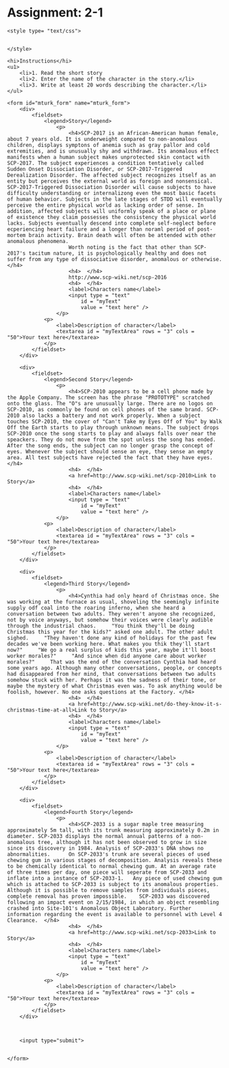 # Assignment: 2-1

<!DOCTYPE html>
<html>

<head>
	<title>Assignment 2</title>
	<meta charset="utf-8">

	<style type= "text/css">


	</style>

</head>

<body>

	<hi>Instructions</hi>
	<u1>
		<li>1. Read the short story
		<li>2. Enter the name of the character in the story.</li>
		<li>3. Write at least 20 words describing the character.</li>
	</ul>
	
	<form id="mturk_form" name="mturk_form">
		<div>
			<fieldset>
				<legend>Story</legend>
					<p>
						<h4>SCP-2017 is an African-American human female, about 7 years old. It is underweight compared to non-anomalous children, displays symptons of anemia such as gray pallor and cold extremities, and is unusually shy and withdrawn. Its anomalous effect manifests when a human subject makes unprotected skin contact with SCP-2017. The subject experiences a condition tentatively called Sudden Onset Dissociation Disorder, or SCP-2017-Triggered Derealization Disorder. The affected subject recognizes itself as an entity but perceives the external world as foreign and nonsensical. SCP-2017-Triggered Dissociation Disorder will cause subjects to have difficulty understanding or internalizong even the most basic facets of human behavior. Subjects in the late stages of STDD will eventually perceive the entire physical world as lacking order of sense. In addition, affected subjects will uniformly speak of a place or plane of existence they claim possesses the consistency the physical world lacks. Subjects eventually descend into complete self-neglect before ecperiencing heart failure and a longer than noraml period of post-mortem brain activity. Brain death will often be attended with other anomalous phenomena.
						Worth noting is the fact that other than SCP-2017's tacitum nature, it is psychologically healthy and does not suffer from any type of dissociative disorder, anomalous or otherwise.</h4>
						<h4>  </h4>
						http://www.scp-wiki.net/scp-2016
						<h4>  </h4>
						<label>Characters name</label>
						<input type = "text"
							id = "myText"
							value = "text here" />
					</p>	
				<p>
					<label>Description of character</label>
					<textarea id = "myTextArea" rows = "3" cols = "50">Your text here</textarea>
				</p>
			</fieldset>
		</div>

		<div>
			<fieldset>
				<legend>Second Story</legend>
					<p>
						<h4>SCP-2010 appears to be a cell phone made by the Apple Company. The screen has the phrase "PROTOTYPE" scratched onto the glass. The "O"s are unusually large. There are no logos on SCP-2010, as commonly be found on cell phones of the same brand. SCP-2010 also lacks a battery and not work properly. When a subject touches SCP-2010, the cover of "Can't Take my Eyes Off of You" by Walk Off the Earth starts to play through unknown means. The subject drops SCP-2010 once the song starts to play and always falls over near the speackers. They do not move from the spot unless the song has ended. After the song ends, the subject can no longer grasp the concept of eyes. Whenever the subject should sense an eye, they sense an empty area. All test subjects have rejected the fact that they have eyes. </h4>
						<h4>  </h4>
						<a href=http://www.scp-wiki.net/scp-2010>Link to Story</a>
						<h4>  </h4>
						<label>Characters name</label>
						<input type = "text"
							id = "myText"
							value = "text here" />
					</p>	
				<p>
					<label>Description of character</label>
					<textarea id = "myTextArea" rows = "3" cols = "50">Your text here</textarea>
				</p>
			</fieldset>
		</div>

		<div>
			<fieldset>
				<legend>Third Story</legend>
					<p>
						<h4>Cynthia had only heard of Christmas once. She was working at the furnace as usual, shoveling the seemingly infinite supply odf coal into the roaring inferno, when she heard a conversation between two adults. They weren't anyone she recognized, not by voice anyways, but somehow their voices were clearly audible through the industrial chaos.     "You think they'll be doing Christmas this year for the kids?" asked one adult. The other adult sighed.     "They haven't done any kind of holidays for the past few decades we've been working here. What makes you thik they'll start now?"     "We go a real surplus of kids this year, maybe it'll boost worker morales?"     "And since when did anyone care about worker morales?"     That was the end of the conversation Cynthia had heard some years ago. Although many other conversations, people, or concepts had disappeared from her mind, that conversations between two adults somehow stuck with her. Perhaps it was the sadness of their tone, or maybe the mystery of what Christmas even was. To ask anything would be foolish, however. No one asks questions at the Factory. </h4>
						<h4>  </h4>
						<a href=http://www.scp-wiki.net/do-they-know-it-s-christmas-time-at-all>Link to Story</a>
						<h4>  </h4>
						<label>Characters name</label>
						<input type = "text"
							id = "myText"
							value = "text here" />
					</p>	
				<p>
					<label>Description of character</label>
					<textarea id = "myTextArea" rows = "3" cols = "50">Your text here</textarea>
				</p>
			</fieldset>
		</div>

		<div>
			<fieldset>
				<legend>Fourth Story</legend>
					<p>
						<h4>SCP-2033 is a sugar maple tree measuring approximately 5m tall, with its trunk measuring approximately 0.2m in diameter. SCP-2033 displays the normal annual patterns of a non-anomalous tree, although it has not been observed to grow in size since its discovery in 1984. Analysis of SCP-2033's DNA shows no abnormalities.      On SCP-2033's trunk are several pieces of used chewing gum in various stages of decomposition. Analysis reveals these to be chemically identical to normal chewing gum. At an average rate of three times per day, one piece will seperate from SCP-2033 and inflate into a instance of SCP-2033-1.   Any piece of used chewing gum which is attached to SCP-2033 is subject to its anomalous properties. Although it is possible to remove samples from individuals pieces, complete removal has proven impossible.    SCP-2033 was discovered following an impact event on 2/15/1984, in which an object resembling crashed into Site-101's Anomalous Object Laboratory. Further information regarding the event is available to personnel with Level 4 Clearance.  </h4>
						<h4>  </h4>
						<a href=http://www.scp-wiki.net/scp-2033>Link to Story</a>
						<h4>  </h4>
						<label>Characters name</label>
						<input type = "text"
							id = "myText"
							value = "text here" />
					</p>	
				<p>
					<label>Description of character</label>
					<textarea id = "myTextArea" rows = "3" cols = "50">Your text here</textarea>
				</p>
			</fieldset>
		</div>



		<input type="submit">


	</form>

</body>

</html>
